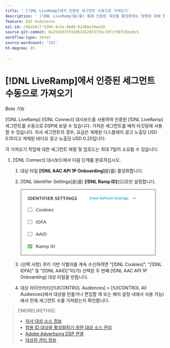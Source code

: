 ```yaml
---
title: ' [!DNL LiveRamp]에서 인증된 세그먼트 수동으로 가져오기'
description: ' [!DNL LiveRamp]을(를) 통해 인증된 대상을 활성화하는 방법에 대해 알아봅니다.'
feature: DSP Audiences
exl-id: c56a54c7-5300-4cda-96d0-82d86e76ee39
source-git-commit: 0a1555875fd18b326297475bc19fcfd6f28ea0c5
workflow-type: tm+mt
source-wordcount: '152'
ht-degree: 0%

---
```


# [!DNL LiveRamp]에서 인증된 세그먼트 수동으로 가져오기

*Beta 기능*

[!DNL LiveRamp] [!DNL Connect] 대시보드를 사용하여 인증된 [!DNL LiveRamp] 세그먼트를 수동으로 DSP에 보낼 수 있습니다. 가져온 세그먼트를 배치 타깃팅에 사용할 수 있습니다. 자사 세그먼트의 경우, 요금은 게재된 디스플레이 광고 노출당 USD 0.15이고 게재된 비디오 광고 노출당 USD 0.25입니다.

각 가져오기 작업에 대한 세그먼트 매핑 및 업로드는 최대 7일이 소요될 수 있습니다.

<!--Is this first step relevant for this process?

1. For measurement using [[!DNL Adobe] [!DNL Analytics for Advertising]](/help/integrations/analytics/overview.md):

   1. Complete all [prerequisites for implementing [!DNL Analytics for Advertising]](/help/integrations/analytics/prerequisites.md) and make sure that the [AMO ID and EF ID](/help/integrations/analytics/ids.md) are being populated in your tracking URLs.
   
   1. [Maybe just add a param to existing tag] Deploy a second JavaScript tag for [!DNL RampIDs] on your webpages to match onsite events to ad impressions. Contact your Adobe Account Team to get the tag and instructions for where to implement it.

 -->

1. [!DNL Connect] 대시보드에서 다음 단계를 완료하십시오.

   1. 대상 타일 **[!DNL AAC API 1P Onboarding]**&#x200B;을(를) 활성화합니다.

   1. [!DNL Identifier Settings]을(를) **[!DNL Ramp ID]**(으)로만 설정합니다.

      ![식별자 설정](/help/dsp/assets/liveramp-tile-settings.png)

   1. (선택 사항) 쿠키 기반 식별자를 계속 수신하려면 &quot;[!DNL Cookies]&quot;, &quot;[!DNL IDFA]&quot; 및 &quot;[!DNL AAID]&quot;이(가) 선택된 두 번째 [!DNL AAC API 1P Onboarding] 대상 타일을 만듭니다.

   1. 대상 라이브러리([!UICONTROL Audiences] > [!UICONTROL All Audiences]에서 대상을 만들거나 편집할 때 또는 배치 설정 내에서 사용 가능)에서 전체 세그먼트 수를 가져왔는지 확인합니다.

>[!MORELIKETHIS]
>
>* [자사 대상 소스 정보](source-about.md)
>* [범용 ID 대상을 활성화하기 위한 대상 소스 관리](source-manage.md)
>* [Adobe Advertising DSP 연결](https://experienceleague.adobe.com/docs/experience-platform/destinations/catalog/advertising/adobe-advertising-cloud-connection.html)
>* [대상자 관리 정보](/help/dsp/audiences/audience-about.md)
